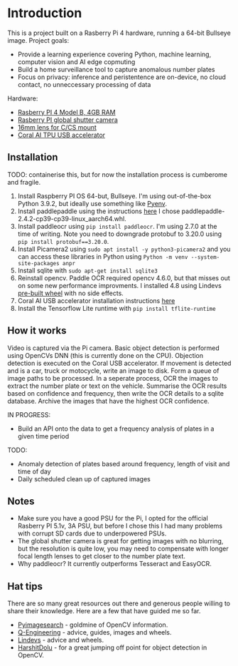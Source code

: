 # Introduction

This is a project built on a Rasberry Pi 4 hardware, running a 64-bit Bullseye image. 
Project goals:
- Provide a learning experience covering Python, machine learning, computer vision and AI edge copmuting
- Build a home surveillance tool to capture anomalous number plates
- Focus on privacy: inference and peristentence are on-device, no cloud contact, no unneccessary processing of data

Hardware:
- [Rasberry PI 4 Model B, 4GB RAM](https://www.raspberrypi.com/products/raspberry-pi-4-model-b/)
- [Rasberry PI global shutter camera](https://www.raspberrypi.com/products/raspberry-pi-global-shutter-camera/)
- [16mm lens for C/CS mount](https://thepihut.com/products/raspberry-pi-high-quality-camera-lens?variant=31811254222910)
- [Coral AI TPU USB accelerator](https://coral.ai/products/accelerator/)

## Installation
 
TODO: containerise this, but for now the installation process is cumberome and fragile.

1. Install Raspberry PI OS 64-but, Bullseye. I'm using out-of-the-box Python 3.9.2, but ideally use something like [Pyenv](https://github.com/pyenv/pyenv).
2. Install paddlepaddle using the instructions [here](https://github.com/Qengineering/Paddle-Raspberry-Pi) I chose paddlepaddle-2.4.2-cp39-cp39-linux_aarch64.whl.
3. Install paddleocr using ```pip install paddleocr```. I'm using 2.7.0 at the time of writing. Note you need to downgrade protobuf to 3.20.0 using ```pip install protobuf==3.20.0```.
4. Install Picamera2 using ```sudo apt install -y python3-picamera2``` and you can access these libraries in Python using ```Python -m venv --system-site-packages anpr```
5. Install sqlite with ```sudo apt-get install sqlite3```
6. Reinstall opencv. Paddle OCR required opencv 4.6.0, but that misses out on some new performance improvments. I installed 4.8 using Lindevs [pre-built wheel](https://lindevs.com/install-precompiled-opencv-on-raspberry-pi/) with no side effects.
7. Coral AI USB accelerator installation instructions [here](https://coral.ai/docs/accelerator/get-started/#requirements)
8. Install the Tensorflow Lite runtime with ```pip install tflite-runtime```

## How it works

Video is captured via the Pi camera. Basic object detection is performed using OpenCVs DNN (this is currently done on the CPU). Objection detection is executed on the Coral USB accelerator. If movement is detected and is a car, truck or motocycle, write an image to disk. Form a queue of image paths to be processed. In a seperate process, OCR the images to extract the number plate or text on the vehicle. Summarise the OCR results based on confidence and frequency, then write the OCR details to a sqlite database. Archive the images that have the highest OCR confidence.

IN PROGRESS:
- Build an API onto the data to get a frequency analysis of plates in a given time period

TODO: 
- Anomaly detection of plates based around frequency, length of visit and time of day
- Daily scheduled clean up of captured images

## Notes
 - Make sure you have a good PSU for the Pi, I opted for the official Rasberry PI 5.1v, 3A PSU, but before I chose this I had many problems with corrupt SD cards due to underpowered PSUs.
 - The global shutter camera is great for getting images with no blurring, but the resolution is quite low, you may need to compensate with longer focal length lenses to get closer to the number plate text.
 - Why paddleocr? It currently outperforms Tesseract and EasyOCR.


## Hat tips
There are so many great resources out there and generous people willing to share their knowledge. Here are a few that have guided me so far.
- [Pyimagesearch](https://pyimagesearch.com/) - goldmine of OpenCV information.
- [Q-Engineering](https://qengineering.eu/) - advice, guides, images and wheels.
- [Lindevs](https://lindevs.com/) - advice and wheels.
- [HarshitDolu](https://github.com/HarshitDolu/Object-Detection-using-COCO-dataset) - for a great jumping off point for object detection in OpenCV.







